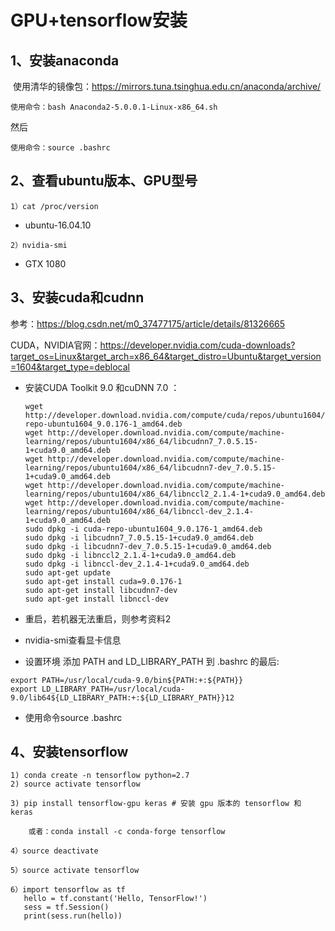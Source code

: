 # GPU+tensorflow安装

## 1、安装anaconda

​     使用清华的镜像包：https://mirrors.tuna.tsinghua.edu.cn/anaconda/archive/

```
使用命令：bash Anaconda2-5.0.0.1-Linux-x86_64.sh
```
然后
```
使用命令：source .bashrc
```
## 2、查看ubuntu版本、GPU型号

```
1）cat /proc/version
```

- ubuntu-16.04.10

```
2）nvidia-smi
```

- GTX 1080

## 3、安装cuda和cudnn 

参考：https://blog.csdn.net/m0_37477175/article/details/81326665

CUDA，NVIDIA官网：https://developer.nvidia.com/cuda-downloads?target_os=Linux&target_arch=x86_64&target_distro=Ubuntu&target_version=1604&target_type=deblocal

- 安装CUDA Toolkit 9.0 和cuDNN 7.0 ：

  ```
  wget http://developer.download.nvidia.com/compute/cuda/repos/ubuntu1604/x86_64/cuda-repo-ubuntu1604_9.0.176-1_amd64.deb
  wget http://developer.download.nvidia.com/compute/machine-learning/repos/ubuntu1604/x86_64/libcudnn7_7.0.5.15-1+cuda9.0_amd64.deb
  wget http://developer.download.nvidia.com/compute/machine-learning/repos/ubuntu1604/x86_64/libcudnn7-dev_7.0.5.15-1+cuda9.0_amd64.deb
  wget http://developer.download.nvidia.com/compute/machine-learning/repos/ubuntu1604/x86_64/libnccl2_2.1.4-1+cuda9.0_amd64.deb
  wget http://developer.download.nvidia.com/compute/machine-learning/repos/ubuntu1604/x86_64/libnccl-dev_2.1.4-1+cuda9.0_amd64.deb
  sudo dpkg -i cuda-repo-ubuntu1604_9.0.176-1_amd64.deb
  sudo dpkg -i libcudnn7_7.0.5.15-1+cuda9.0_amd64.deb
  sudo dpkg -i libcudnn7-dev_7.0.5.15-1+cuda9.0_amd64.deb
  sudo dpkg -i libnccl2_2.1.4-1+cuda9.0_amd64.deb
  sudo dpkg -i libnccl-dev_2.1.4-1+cuda9.0_amd64.deb
  sudo apt-get update
  sudo apt-get install cuda=9.0.176-1
  sudo apt-get install libcudnn7-dev
  sudo apt-get install libnccl-dev
  ```

- 重启，若机器无法重启，则参考资料2

- nvidia-smi查看显卡信息

- 设置环境 添加 PATH and LD_LIBRARY_PATH 到 .bashrc 的最后:

```
export PATH=/usr/local/cuda-9.0/bin${PATH:+:${PATH}}
export LD_LIBRARY_PATH=/usr/local/cuda-9.0/lib64${LD_LIBRARY_PATH:+:${LD_LIBRARY_PATH}}12
```

- 使用命令source .bashrc

## 4、安装tensorflow

```
1) conda create -n tensorflow python=2.7
2) source activate tensorflow

3) pip install tensorflow-gpu keras # 安装 gpu 版本的 tensorflow 和 keras

    或者：conda install -c conda-forge tensorflow

4）source deactivate

5）source activate tensorflow 

6）import tensorflow as tf
   hello = tf.constant('Hello, TensorFlow!')
   sess = tf.Session()
   print(sess.run(hello))
```



